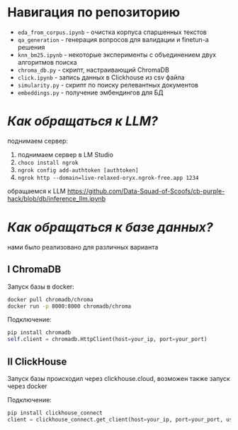 # Навигация по репозиторию
- `eda_from_corpus.ipynb` - очистка корпуса спаршенных текстов
- `qa_generation` - генерация вопросов для валидации и finetun-a решения
- `knn_bm25.ipynb` - некоторые эксперименты с объединением двух алгоритмов поиска
- `chroma_db.py` - скрипт, настраивающий ChromaDB
- `click.ipynb` - запись данных в Clickhouse из csv файла
- `simularity.py` - скрипт по поиску релевантных документов
- `embeddings.py` - получение эмбендингов для БД

# ***Как обращаться к LLM?***

поднимаем сервер:
1. поднимаем сервер в LM Studio
2. ```choco install ngrok```
3. ```ngrok config add-authtoken [authtoken]```
4. ```ngrok http --domain=live-relaxed-oryx.ngrok-free.app 1234 ```

обращаемся к LLM 
https://github.com/Data-Squad-of-Scoofs/cb-purple-hack/blob/db/inference_llm.ipynb

# ***Как обращаться к базе данных?***

нами было реализовано для различных варианта

## I ChromaDB

Запуск базы в docker:
```bash
docker pull chromadb/chroma
docker run -p 8000:8000 chromadb/chroma
```

Подключение:

```python
pip install chromadb
self.client = chromadb.HttpClient(host=your_ip, port=your_port)
```

## II ClickHouse

Запуск базы происходил через clickhouse.cloud, возможен также запуск через docker

Подключение:

```python
pip install clickhouse_connect
client = clickhouse_connect.get_client(host=your_ip, port=your_port, username=your_user_name, password=your_password)
```
